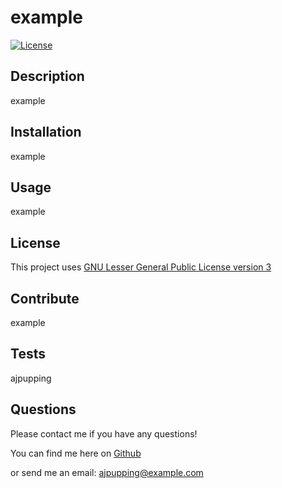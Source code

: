 # example

[![License](https://img.shields.io/badge/License-LGPL_v3-blue.svg)](https://opensource.org/license/lgpl-3-0/)

## Description 

example

## Installation 

example 

## Usage 

example

## License 
This project uses [GNU Lesser General Public License version 3](https://opensource.org/license/lgpl-3-0/)

## Contribute 

example

## Tests

ajpupping

## Questions 

Please contact me if you have any questions!

You can find me here on [Github](https://github.com/ajpupping)

or send me an email: ajpupping@example.com

